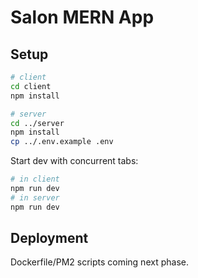 # Salon MERN App

## Setup

```bash
# client
cd client
npm install

# server
cd ../server
npm install
cp ../.env.example .env
```

Start dev with concurrent tabs:

```bash
# in client
npm run dev
# in server
npm run dev
```

## Deployment
Dockerfile/PM2 scripts coming next phase.
